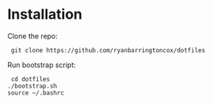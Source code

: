 Installation
=======

Clone the repo:

     git clone https://github.com/ryanbarringtoncox/dotfiles

Run bootstrap script:

     cd dotfiles
    ./bootstrap.sh
    source ~/.bashrc
